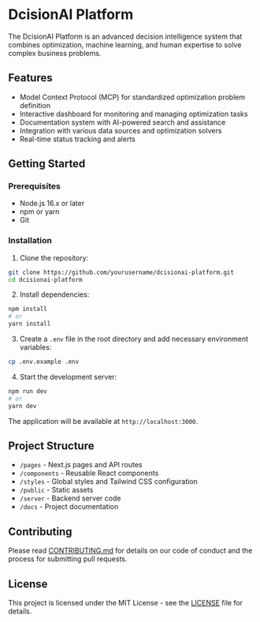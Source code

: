 # DcisionAI Platform

The DcisionAI Platform is an advanced decision intelligence system that combines optimization, machine learning, and human expertise to solve complex business problems.

## Features

- Model Context Protocol (MCP) for standardized optimization problem definition
- Interactive dashboard for monitoring and managing optimization tasks
- Documentation system with AI-powered search and assistance
- Integration with various data sources and optimization solvers
- Real-time status tracking and alerts

## Getting Started

### Prerequisites

- Node.js 16.x or later
- npm or yarn
- Git

### Installation

1. Clone the repository:
```bash
git clone https://github.com/yourusername/dcisionai-platform.git
cd dcisionai-platform
```

2. Install dependencies:
```bash
npm install
# or
yarn install
```

3. Create a `.env` file in the root directory and add necessary environment variables:
```bash
cp .env.example .env
```

4. Start the development server:
```bash
npm run dev
# or
yarn dev
```

The application will be available at `http://localhost:3000`.

## Project Structure

- `/pages` - Next.js pages and API routes
- `/components` - Reusable React components
- `/styles` - Global styles and Tailwind CSS configuration
- `/public` - Static assets
- `/server` - Backend server code
- `/docs` - Project documentation

## Contributing

Please read [CONTRIBUTING.md](CONTRIBUTING.md) for details on our code of conduct and the process for submitting pull requests.

## License

This project is licensed under the MIT License - see the [LICENSE](LICENSE) file for details.
